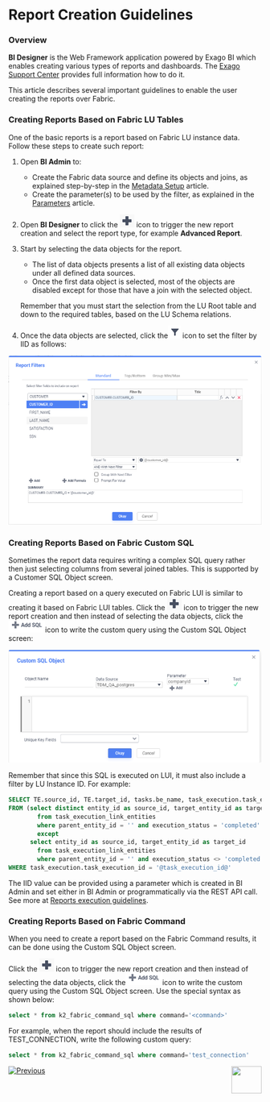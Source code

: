 # Report Creation Guidelines

### Overview

**BI Designer** is the Web Framework application powered by Exago BI which enables creating various types of reports and dashboards. The [Exago Support Center](https://exagobi.com/support/) provides full information how to do it.

This article describes several important guidelines to enable the user creating the reports over Fabric.

### Creating Reports Based on Fabric LU Tables

One of the basic reports is a report based on Fabric LU instance data. Follow these steps to create such report:

1. Open **BI Admin** to:

   * Create the Fabric data source and define its objects and joins, as explained step-by-step in the [Metadata Setup](03_Metadata_Setup.md) article. 
   * Create the parameter(s) to be used by the filter, as explained in the [Parameters](04_parameters.md) article.

2. Open **BI Designer** to click the ![image](images/create_icon.PNG) icon to trigger the new report creation and select the report type, for example **Advanced Report**. 

3. Start by selecting the data objects for the report. 

   * The list of data objects presents a list of all existing data objects under all defined data sources. 
   * Once the first data object is selected, most of the objects are disabled except for those that have a join with the selected object.


   Remember that you must start the selection from the LU Root table and down to the required tables, based on the LU Schema relations. 

4. Once the data objects are selected, click the![image](images/filter_icon.PNG) icon to set the filter by IID as follows:

![image](images/filter_definition.PNG)

### Creating Reports Based on Fabric Custom SQL

Sometimes the report data requires writing a complex SQL query rather then just selecting columns from several joined tables. This is supported by a Customer SQL Object screen.

Creating a report based on a query executed on Fabric LUI is similar to creating it based on Fabric LUI tables.  Click the ![image](images/create_icon.PNG) icon to trigger the new report creation and then instead of selecting the data objects, click the![image](images/add_sql_icon.PNG)icon to write the custom query using the Custom SQL Object screen:

![image](images/custom_sql_obj.PNG)

Remember that since this SQL is executed on LUI, it must also include a filter by LU Instance ID. For example:

~~~sql
SELECT TE.source_id, TE.target_id, tasks.be_name, task_execution.task_execution_id, 'Copied' as status
FROM (select distinct entity_id as source_id, target_entity_id as target_id
		from task_execution_link_entities
		where parent_entity_id = '' and execution_status = 'completed'
		except
	  select entity_id as source_id, target_entity_id as target_id
		from task_execution_link_entities
		where parent_entity_id = '' and execution_status <> 'completed') TE, tasks, task_execution
WHERE task_execution.task_execution_id = '@task_execution_id@'
~~~

The IID value can be provided using a parameter which is created in BI Admin and set either in BI Admin or programmatically via the REST API call. See more at [Reports execution guidelines](06_report_execution_guidelines.md). 

### Creating Reports Based on Fabric Command

When you need to create a report based on the Fabric Command results, it can be done using the Custom SQL Object screen. 

Click the ![image](images/create_icon.PNG) icon to trigger the new report creation and then instead of selecting the data objects, click the![image](images/add_sql_icon.PNG)icon to write the custom query using the Custom SQL Object screen. Use the special syntax as shown below:

~~~sql
select * from k2_fabric_command_sql where command='<command>'
~~~

For example, when the report should include the results of TEST_CONNECTION, write the following custom query:

~~~sql
select * from k2_fabric_command_sql where command='test_connection'
~~~



[![Previous](/articles/images/Previous.png)](04_parameters.md)[<img align="right" width="60" height="54" src="/articles/images/Next.png">](06_report_execution_guidelines.md)
